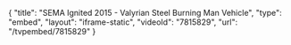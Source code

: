 {
    "title": "SEMA Ignited 2015 - Valyrian Steel Burning Man Vehicle",
    "type": "embed",
    "layout": "iframe-static",
    "videoId": "7815829",
    "url": "\/tvpembed\/7815829"
}